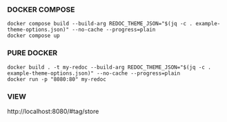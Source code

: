 
### DOCKER COMPOSE
```shell
docker compose build --build-arg REDOC_THEME_JSON="$(jq -c . example-theme-options.json)" --no-cache --progress=plain
docker compose up
```

### PURE DOCKER
```shell
docker build . -t my-redoc --build-arg REDOC_THEME_JSON="$(jq -c . example-theme-options.json)" --no-cache --progress=plain
docker run -p "8080:80" my-redoc
```

### VIEW

http://localhost:8080/#tag/store
